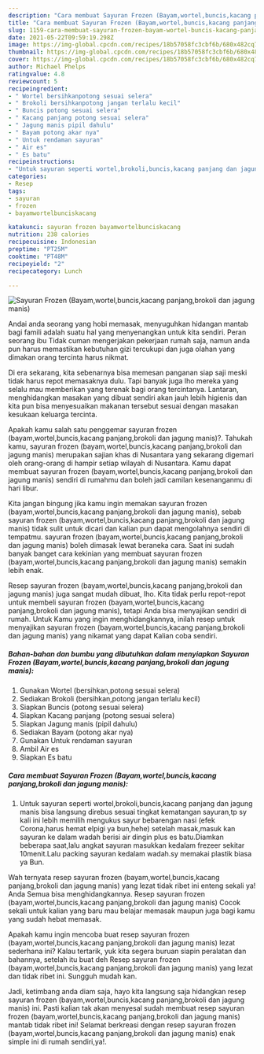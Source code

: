 ```yaml
---
description: "Cara membuat Sayuran Frozen (Bayam,wortel,buncis,kacang panjang,brokoli dan jagung manis) Sederhana dan Mudah Dibuat"
title: "Cara membuat Sayuran Frozen (Bayam,wortel,buncis,kacang panjang,brokoli dan jagung manis) Sederhana dan Mudah Dibuat"
slug: 1159-cara-membuat-sayuran-frozen-bayam-wortel-buncis-kacang-panjang-brokoli-dan-jagung-manis-sederhana-dan-mudah-dibuat
date: 2021-05-22T09:59:19.298Z
image: https://img-global.cpcdn.com/recipes/18b57058fc3cbf6b/680x482cq70/sayuran-frozen-bayamwortelbunciskacang-panjangbrokoli-dan-jagung-manis-foto-resep-utama.jpg
thumbnail: https://img-global.cpcdn.com/recipes/18b57058fc3cbf6b/680x482cq70/sayuran-frozen-bayamwortelbunciskacang-panjangbrokoli-dan-jagung-manis-foto-resep-utama.jpg
cover: https://img-global.cpcdn.com/recipes/18b57058fc3cbf6b/680x482cq70/sayuran-frozen-bayamwortelbunciskacang-panjangbrokoli-dan-jagung-manis-foto-resep-utama.jpg
author: Michael Phelps
ratingvalue: 4.8
reviewcount: 5
recipeingredient:
- " Wortel bersihkanpotong sesuai selera"
- " Brokoli bersihkanpotong jangan terlalu kecil"
- " Buncis potong sesuai selera"
- " Kacang panjang potong sesuai selera"
- " Jagung manis pipil dahulu"
- " Bayam potong akar nya"
- " Untuk rendaman sayuran"
- " Air es"
- " Es batu"
recipeinstructions:
- "Untuk sayuran seperti wortel,brokoli,buncis,kacang panjang dan jagung manis bisa langsung direbus sesuai tingkat kematangan sayuran,tp sy kali ini lebih memilih mengukus sayur bebarengan nasi (efek Corona,harus hemat elpigi ya bun,hehe) setelah masak,masuk kan sayuran ke dalam wadah berisi air dingin plus es batu.Diamkan beberapa saat,lalu angkat sayuran masukkan kedalam frezeer sekitar 10menit.Lalu packing sayuran kedalam wadah.sy memakai plastik biasa ya Bun."
categories:
- Resep
tags:
- sayuran
- frozen
- bayamwortelbunciskacang

katakunci: sayuran frozen bayamwortelbunciskacang 
nutrition: 238 calories
recipecuisine: Indonesian
preptime: "PT25M"
cooktime: "PT48M"
recipeyield: "2"
recipecategory: Lunch

---
```



![Sayuran Frozen (Bayam,wortel,buncis,kacang panjang,brokoli dan jagung manis)](https://img-global.cpcdn.com/recipes/18b57058fc3cbf6b/680x482cq70/sayuran-frozen-bayamwortelbunciskacang-panjangbrokoli-dan-jagung-manis-foto-resep-utama.jpg)

Andai anda seorang yang hobi memasak, menyuguhkan hidangan mantab bagi famili adalah suatu hal yang menyenangkan untuk kita sendiri. Peran seorang ibu Tidak cuman mengerjakan pekerjaan rumah saja, namun anda pun harus memastikan kebutuhan gizi tercukupi dan juga olahan yang dimakan orang tercinta harus nikmat.

Di era  sekarang, kita sebenarnya bisa memesan panganan siap saji meski tidak harus repot memasaknya dulu. Tapi banyak juga lho mereka yang selalu mau memberikan yang terenak bagi orang tercintanya. Lantaran, menghidangkan masakan yang dibuat sendiri akan jauh lebih higienis dan kita pun bisa menyesuaikan makanan tersebut sesuai dengan masakan kesukaan keluarga tercinta. 



Apakah kamu salah satu penggemar sayuran frozen (bayam,wortel,buncis,kacang panjang,brokoli dan jagung manis)?. Tahukah kamu, sayuran frozen (bayam,wortel,buncis,kacang panjang,brokoli dan jagung manis) merupakan sajian khas di Nusantara yang sekarang digemari oleh orang-orang di hampir setiap wilayah di Nusantara. Kamu dapat membuat sayuran frozen (bayam,wortel,buncis,kacang panjang,brokoli dan jagung manis) sendiri di rumahmu dan boleh jadi camilan kesenanganmu di hari libur.

Kita jangan bingung jika kamu ingin memakan sayuran frozen (bayam,wortel,buncis,kacang panjang,brokoli dan jagung manis), sebab sayuran frozen (bayam,wortel,buncis,kacang panjang,brokoli dan jagung manis) tidak sulit untuk dicari dan kalian pun dapat mengolahnya sendiri di tempatmu. sayuran frozen (bayam,wortel,buncis,kacang panjang,brokoli dan jagung manis) boleh dimasak lewat beraneka cara. Saat ini sudah banyak banget cara kekinian yang membuat sayuran frozen (bayam,wortel,buncis,kacang panjang,brokoli dan jagung manis) semakin lebih enak.

Resep sayuran frozen (bayam,wortel,buncis,kacang panjang,brokoli dan jagung manis) juga sangat mudah dibuat, lho. Kita tidak perlu repot-repot untuk membeli sayuran frozen (bayam,wortel,buncis,kacang panjang,brokoli dan jagung manis), tetapi Anda bisa menyajikan sendiri di rumah. Untuk Kamu yang ingin menghidangkannya, inilah resep untuk menyajikan sayuran frozen (bayam,wortel,buncis,kacang panjang,brokoli dan jagung manis) yang nikamat yang dapat Kalian coba sendiri.

<!--inarticleads1-->

##### Bahan-bahan dan bumbu yang dibutuhkan dalam menyiapkan Sayuran Frozen (Bayam,wortel,buncis,kacang panjang,brokoli dan jagung manis):

1. Gunakan  Wortel (bersihkan,potong sesuai selera)
1. Sediakan  Brokoli (bersihkan,potong jangan terlalu kecil)
1. Siapkan  Buncis (potong sesuai selera)
1. Siapkan  Kacang panjang (potong sesuai selera)
1. Siapkan  Jagung manis (pipil dahulu)
1. Sediakan  Bayam (potong akar nya)
1. Gunakan  Untuk rendaman sayuran
1. Ambil  Air es
1. Siapkan  Es batu




<!--inarticleads2-->

##### Cara membuat Sayuran Frozen (Bayam,wortel,buncis,kacang panjang,brokoli dan jagung manis):

1. Untuk sayuran seperti wortel,brokoli,buncis,kacang panjang dan jagung manis bisa langsung direbus sesuai tingkat kematangan sayuran,tp sy kali ini lebih memilih mengukus sayur bebarengan nasi (efek Corona,harus hemat elpigi ya bun,hehe) setelah masak,masuk kan sayuran ke dalam wadah berisi air dingin plus es batu.Diamkan beberapa saat,lalu angkat sayuran masukkan kedalam frezeer sekitar 10menit.Lalu packing sayuran kedalam wadah.sy memakai plastik biasa ya Bun.




Wah ternyata resep sayuran frozen (bayam,wortel,buncis,kacang panjang,brokoli dan jagung manis) yang lezat tidak ribet ini enteng sekali ya! Anda Semua bisa menghidangkannya. Resep sayuran frozen (bayam,wortel,buncis,kacang panjang,brokoli dan jagung manis) Cocok sekali untuk kalian yang baru mau belajar memasak maupun juga bagi kamu yang sudah hebat memasak.

Apakah kamu ingin mencoba buat resep sayuran frozen (bayam,wortel,buncis,kacang panjang,brokoli dan jagung manis) lezat sederhana ini? Kalau tertarik, yuk kita segera buruan siapin peralatan dan bahannya, setelah itu buat deh Resep sayuran frozen (bayam,wortel,buncis,kacang panjang,brokoli dan jagung manis) yang lezat dan tidak ribet ini. Sungguh mudah kan. 

Jadi, ketimbang anda diam saja, hayo kita langsung saja hidangkan resep sayuran frozen (bayam,wortel,buncis,kacang panjang,brokoli dan jagung manis) ini. Pasti kalian tak akan menyesal sudah membuat resep sayuran frozen (bayam,wortel,buncis,kacang panjang,brokoli dan jagung manis) mantab tidak ribet ini! Selamat berkreasi dengan resep sayuran frozen (bayam,wortel,buncis,kacang panjang,brokoli dan jagung manis) enak simple ini di rumah sendiri,ya!.

